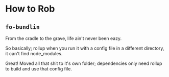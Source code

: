 # How to Rob

## `fo-bundlin`

From the cradle to the grave, life ain't never been eazy.

So basically; rollup when you run it with a config file in a different directory, it can't find node_modules.

Great! Moved all that shit to it's own folder; dependencies only need rollup to build and use that config file.
